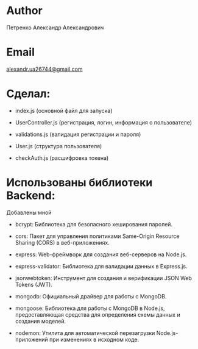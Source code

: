 # Author
Петренко Александр Александрович

# Email
alexandr.ua26744@gmail.com


# Сделал:
- index.js (основной файл для запуска)

- UserController.js (регистрация, логин, информация о пользователе)

- validations.js (валидация регистрации и пароля)
  
- User.js (структура пользователя)

- checkAuth.js (расшифровка токена)


# Использованы библиотеки Backend:
Добавлены мной
- bcrypt: Библиотека для безопасного хеширования паролей.

- cors: Пакет для управления политиками Same-Origin Resource Sharing (CORS) в веб-приложениях.

- express: Web-фреймворк для создания веб-серверов на Node.js.

- express-validator: Библиотека для валидации данных в Express.js.

- jsonwebtoken: Инструмент для создания и верификации JSON Web Tokens (JWT).

- mongodb: Официальный драйвер для работы с MongoDB.

- mongoose: Библиотека для работы с MongoDB в Node.js, предоставляющая средства для определения схемы данных и создания моделей.

- nodemon: Утилита для автоматической перезагрузки Node.js-приложений при изменениях в исходном коде.